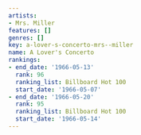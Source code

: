 ```yaml
---
artists:
- Mrs. Miller
features: []
genres: []
key: a-lover-s-concerto-mrs--miller
name: A Lover's Concerto
rankings:
- end_date: '1966-05-13'
  rank: 96
  ranking_list: Billboard Hot 100
  start_date: '1966-05-07'
- end_date: '1966-05-20'
  rank: 95
  ranking_list: Billboard Hot 100
  start_date: '1966-05-14'
---
```


